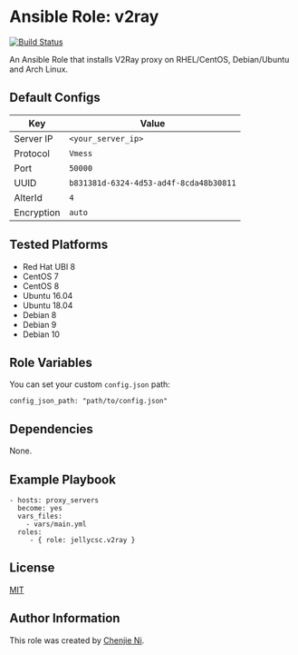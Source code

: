 Ansible Role: v2ray
=========

[![Build Status](https://travis-ci.com/jellycsc/ansible-role-v2ray.svg?branch=master)](https://travis-ci.com/jellycsc/ansible-role-v2ray)

An Ansible Role that installs V2Ray proxy on RHEL/CentOS, Debian/Ubuntu and Arch Linux.

Default Configs
---------------

| Key | Value |
|---|---|
| Server IP | `<your_server_ip>`  |
| Protocol | `Vmess` |
| Port | `50000` |
| UUID | `b831381d-6324-4d53-ad4f-8cda48b30811` |
| AlterId | `4` |
| Encryption | `auto` |

Tested Platforms
------------

- Red Hat UBI 8
- CentOS 7
- CentOS 8
- Ubuntu 16.04
- Ubuntu 18.04
- Debian 8
- Debian 9
- Debian 10

Role Variables
--------------

You can set your custom `config.json` path:

    config_json_path: "path/to/config.json"

Dependencies
------------

None.

Example Playbook
----------------

    - hosts: proxy_servers
      become: yes
      vars_files:
        - vars/main.yml
      roles:
         - { role: jellycsc.v2ray }


License
-------

[MIT](LICENSE)

Author Information
------------------

This role was created by [Chenjie Ni](https://nichenjie.com).
